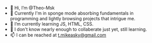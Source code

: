 - 👋 Hi, I’m @Theo-Msk
- 👀 Currently I'm in sponge mode absorbing fundamentals in programming and lightly browsing projects that intrigue me.
- 🌱 I’m currently learning JS, HTML, CSS.
- 💞️ I don't know nearly enough to collaberate just yet, still learning.
- 📫 I can be reached at t.mikeasky@gmail.com

<!---
Theo-Msk/Theo-Msk is a ✨ special ✨ repository because its `README.md` (this file) appears on your GitHub profile.
You can click the Preview link to take a look at your changes.
--->
